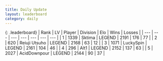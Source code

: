 ```yaml
---
title: Daily Update
layout: leaderboard
category: daily
---
```


{: .leaderboard}
| Rank | LV | Player | Division | Elo | Wins | Losses |
| --- | --- | --- | --- | --- | --- | --- |
| <span data-change="0">1</span> | 1339 | <span title="ID: 353063">Sktima</span> | LEGEND | <span data-change="29">2191</span> | <span data-change="23">176</span> | <span data-change="8">77</span> |
| <span data-change="16">2</span> | 620 | <span title="ID: 335720">Reiuji Utsuho</span> | LEGEND | <span data-change="92">2168</span> | <span data-change="23">63</span> | <span data-change="2">12</span> |
| <span data-change="6">3</span> | 1071 | <span title="ID: 498412">LuckySpin</span> | LEGEND | <span data-change="48">2161</span> | <span data-change="14">104</span> | <span data-change="3">46</span> |
| <span data-change="-2">4</span> | 296 | <span title="ID: 443550">Alt1</span> | LEGEND | <span data-change="0">2152</span> | <span data-change="0">137</span> | <span data-change="0">63</span> |
| <span data-change="-1">5</span> | 2027 | <span title="ID: 304661">AcidDownpour</span> | LEGEND | <span data-change="0">2144</span> | <span data-change="0">90</span> | <span data-change="0">37</span> |